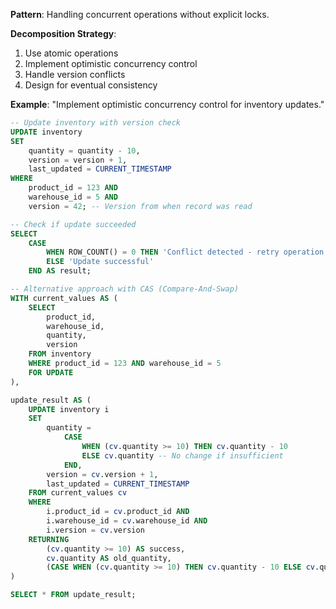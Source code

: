 **Pattern**: Handling concurrent operations without explicit locks.

**Decomposition Strategy**:

1. Use atomic operations
2. Implement optimistic concurrency control
3. Handle version conflicts
4. Design for eventual consistency

**Example**: "Implement optimistic concurrency control for inventory updates."

```SQL
-- Update inventory with version check
UPDATE inventory
SET
    quantity = quantity - 10,
    version = version + 1,
    last_updated = CURRENT_TIMESTAMP
WHERE
    product_id = 123 AND
    warehouse_id = 5 AND
    version = 42; -- Version from when record was read

-- Check if update succeeded
SELECT
    CASE
        WHEN ROW_COUNT() = 0 THEN 'Conflict detected - retry operation'
        ELSE 'Update successful'
    END AS result;

-- Alternative approach with CAS (Compare-And-Swap)
WITH current_values AS (
    SELECT
        product_id,
        warehouse_id,
        quantity,
        version
    FROM inventory
    WHERE product_id = 123 AND warehouse_id = 5
    FOR UPDATE
),

update_result AS (
    UPDATE inventory i
    SET
        quantity =
            CASE
                WHEN (cv.quantity >= 10) THEN cv.quantity - 10
                ELSE cv.quantity -- No change if insufficient
            END,
        version = cv.version + 1,
        last_updated = CURRENT_TIMESTAMP
    FROM current_values cv
    WHERE
        i.product_id = cv.product_id AND
        i.warehouse_id = cv.warehouse_id AND
        i.version = cv.version
    RETURNING
        (cv.quantity >= 10) AS success,
        cv.quantity AS old_quantity,
        (CASE WHEN (cv.quantity >= 10) THEN cv.quantity - 10 ELSE cv.quantity END) AS new_quantity
)

SELECT * FROM update_result;
```